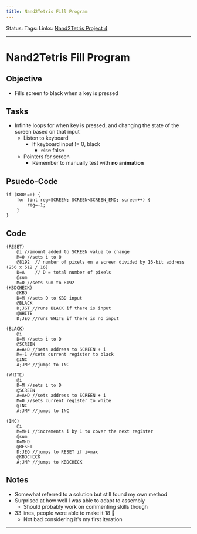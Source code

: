 ```yaml
---
title: Nand2Tetris Fill Program
---
```

Status:
Tags:
Links: [Nand2Tetris Project 4](out/nand2tetris-project-4.md)
___
# Nand2Tetris Fill Program
## Objective
- Fills screen to black when a key is pressed
## Tasks
- Infinite loops for when key is pressed, and changing the state of the screen based on that input
	- Listen to keyboard
		- If keyboard input != 0, black 
			- else false
	- Pointers for screen
		- Remember to manually test with **no animation**
## Psuedo-Code
```
if (KBD!=0) {
	for (int reg=SCREEN; SCREEN<SCREEN_END; screen++) {
		reg=-1;
	}
}
```
## Code
```
(RESET)
	@i //amount added to SCREEN value to change
	M=0 //sets i to 0
	@8192  // number of pixels on a screen divided by 16-bit address (256 x 512 / 16)
	D=A    // D = total number of pixels
	@sum 
	M=D //sets sum to 8192
(KBDCHECK)
	@KBD
	D=M //sets D to KBD input
	@BLACK
	D;JGT //runs BLACK if there is input
	@WHITE
	D;JEQ //runs WHITE if there is no input
	
(BLACK)
	@i
	D=M //sets i to D
	@SCREEN
	A=A+D //sets address to SCREEN + i
	M=-1 //sets current register to black
	@INC
	A;JMP //jumps to INC
	
(WHITE)
	@i
	D=M //sets i to D
	@SCREEN
	A=A+D //sets address to SCREEN + i
	M=0 //sets current register to white
	@INC
	A;JMP //jumps to INC
	
(INC)
	@i
	M=M+1 //increments i by 1 to cover the next register
	@sum
	D=M-D 
	@RESET
	D;JEQ //jumps to RESET if i=max
	@KBDCHECK
	A;JMP //jumps to KBDCHECK
```
## Notes
- Somewhat referred to a solution but still found my own method
- Surprised at how well I was able to adapt to assembly
	- Should probably work on commenting skills though
- 33 lines, people were able to make it 18 :eyes:
	- Not bad considering it's my first iteration
___